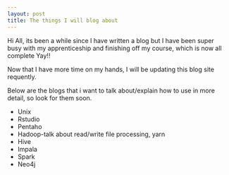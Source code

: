 ```yaml
---
layout: post
title: The things I will blog about
---
```




Hi All, its been a while since I have written a blog but I have been super busy with my apprenticeship and finishing off my course, which is now all complete Yay!!

Now that I have more time on my hands, I will be updating this blog site requently. 

Below are the blogs that i want to talk about/explain how to use in more detail, so look for them soon.

+ Unix
+ Rstudio
+ Pentaho
+ Hadoop-talk about read/write file processing, yarn
+ Hive
+ Impala
+ Spark
+ Neo4j

